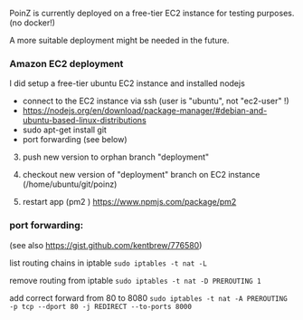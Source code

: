 
PoinZ is currently deployed on a free-tier EC2 instance for testing purposes. (no docker!)

A more suitable deployment might be needed in the future.

### Amazon EC2 deployment

I did setup a free-tier ubuntu EC2 instance and installed nodejs

- connect to the EC2 instance via ssh (user is "ubuntu", not "ec2-user" !)
- https://nodejs.org/en/download/package-manager/#debian-and-ubuntu-based-linux-distributions
- sudo apt-get install git
- port forwarding (see below)

3. push new version to orphan branch "deployment"

4. checkout new version of "deployment" branch on EC2 instance (/home/ubuntu/git/poinz)

5. restart app (pm2 ) https://www.npmjs.com/package/pm2

### port forwarding:

(see also https://gist.github.com/kentbrew/776580)

list routing chains in iptable
`sudo iptables -t nat -L`

remove routing from iptable
`sudo iptables -t nat -D PREROUTING 1`

add correct forward from 80 to 8080
`sudo iptables -t nat -A PREROUTING -p tcp --dport 80 -j REDIRECT --to-ports 8000`
